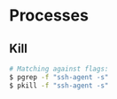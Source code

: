 # Processes


## Kill

```sh
# Matching against flags:
$ pgrep -f "ssh-agent -s"
$ pkill -f "ssh-agent -s"

```


